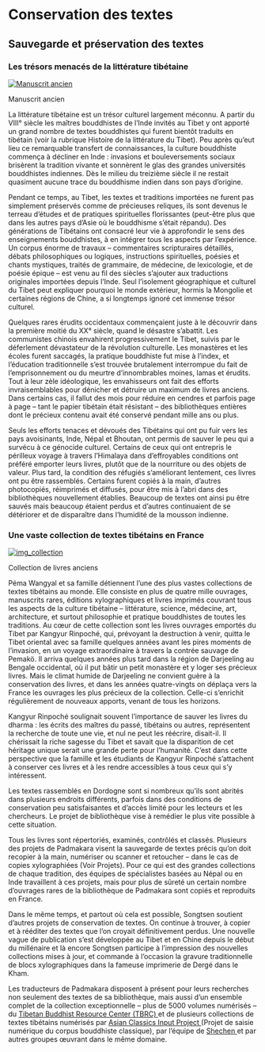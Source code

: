 ﻿#  Conservation des textes 

##  Sauvegarde et préservation des textes 

###  Les trésors menacés de la littérature tibétaine 

[ ![Manuscrit ancien](/images/img_manuscrit-150x150.jpg) ](/images/img_manuscrit.jpg)

Manuscrit ancien 

La littérature tibétaine est un trésor culturel largement méconnu. A partir du VIII° siècle les maîtres bouddhistes de l’Inde invités au Tibet y ont apporté un grand nombre de textes bouddhistes qui furent bientôt traduits en tibétain (voir la rubrique Histoire de la littérature du Tibet). Peu après qu’eut lieu ce remarquable transfert de connaissances, la culture bouddhiste commença à décliner en Inde : invasions et bouleversements sociaux brisèrent la tradition vivante et sonnèrent le glas des grandes universités bouddhistes indiennes. Dès le milieu du treizième siècle il ne restait quasiment aucune trace du bouddhisme indien dans son pays d’origine. 

Pendant ce temps, au Tibet, les textes et traditions importées ne furent pas simplement préservés comme de précieuses reliques, ils sont devenus le terreau d’études et de pratiques spirituelles florissantes (peut-être plus que dans les autres pays d’Asie où le bouddhisme s’était répandu). Des générations de Tibétains ont consacré leur vie à approfondir le sens des enseignements bouddhistes, à en intégrer tous les aspects par l’expérience. Un corpus énorme de travaux – commentaires scripturaires détaillés, débats philosophiques ou logiques, instructions spirituelles, poésies et chants mystiques, traités de grammaire, de médecine, de lexicologie, et de poésie épique – est venu au fil des siècles s’ajouter aux traductions originales importées depuis l’Inde. Seul l’isolement géographique et culturel du Tibet peut expliquer pourquoi le monde extérieur, hormis la Mongolie et certaines régions de Chine, a si longtemps ignoré cet immense trésor culturel. 

Quelques rares érudits occidentaux commençaient juste à le découvrir dans la première moitié du XX° siècle, quand le désastre s’abattit. Les communistes chinois envahirent progressivement le Tibet, suivis par le déferlement dévastateur de la révolution culturelle. Les monastères et les écoles furent saccagés, la pratique bouddhiste fut mise à l’index, et l’éducation traditionnelle s’est trouvée brutalement interrompue du fait de l’emprisonnement ou du meurtre d’innombrables moines, lamas et érudits. Tout à leur zèle idéologique, les envahisseurs ont fait des efforts invraisemblables pour dénicher et détruire un maximum de livres anciens. Dans certains cas, il fallut des mois pour réduire en cendres et parfois page à page – tant le papier tibétain était résistant – des bibliothèques entières dont le précieux contenu avait été conservé pendant mille ans ou plus. 

Seuls les efforts tenaces et dévoués des Tibétains qui ont pu fuir vers les pays avoisinants, Inde, Népal et Bhoutan, ont permis de sauver le peu qui a survécu à ce génocide culturel. Certains de ceux qui ont entrepris le périlleux voyage à travers l’Himalaya dans d’effroyables conditions ont préféré emporter leurs livres, plutôt que de la nourriture ou des objets de valeur. Plus tard, la condition des réfugiés s’améliorant lentement, ces livres ont pu être rassemblés. Certains furent copiés à la main, d’autres photocopiés, réimprimés et diffusés, pour être mis à l’abri dans des bibliothèques nouvellement établies. Beaucoup de textes ont ainsi pu être sauvés mais beaucoup étaient perdus et d’autres continuaient de se détériorer et de disparaître dans l’humidité de la mousson indienne. 

###  Une vaste collection de textes tibétains en France 

[ ![img_collection](/images/img_collection-150x150.jpg) ](/images/img_collection.jpg)

Collection de livres anciens 

Péma Wangyal et sa famille détiennent l’une des plus vastes collections de textes tibétains au monde. Elle consiste en plus de quatre mille ouvrages, manuscrits rares, éditions xylographiques et livres imprimés couvrant tous les aspects de la culture tibétaine – littérature, science, médecine, art, architecture, et surtout philosophie et pratique bouddhistes de toutes les traditions. Au cœur de cette collection sont les livres ouvrages emportés du Tibet par Kangyur Rinpoché, qui, prévoyant la destruction à venir, quitta le Tibet oriental avec sa famille quelques années avant les pires moments de l’invasion, en un voyage extraordinaire à travers la contrée sauvage de Pemakö. Il arriva quelques années plus tard dans la région de Darjeeling au Bengale occidental, où il put bâtir un petit monastère et y loger ses précieux livres. Mais le climat humide de Darjeeling ne convient guère à la conservation des livres, et dans les années quatre-vingts on déplaça vers la France les ouvrages les plus précieux de la collection. Celle-ci s’enrichit régulièrement de nouveaux apports, venant de tous les horizons. 

Kangyur Rinpoché soulignait souvent l’importance de sauver les livres du dharma : les écrits des maîtres du passé, tibétains ou autres, représentent la recherche de toute une vie, et nul ne peut les réécrire, disait-il. Il chérissait la riche sagesse du Tibet et savait que la disparition de cet héritage unique serait une grande perte pour l’humanité. C’est dans cette perspective que la famille et les étudiants de Kangyur Rinpoché s’attachent à conserver ces livres et à les rendre accessibles à tous ceux qui s’y intéressent. 

Les textes rassemblés en Dordogne sont si nombreux qu’ils sont abrités dans plusieurs endroits différents, parfois dans des conditions de conservation peu satisfaisantes et d’accès limité pour les lecteurs et les chercheurs. Le projet de bibliothèque vise à remédier le plus vite possible à cette situation. 

Tous les livres sont répertoriés, examinés, contrôlés et classés. Plusieurs des projets de Padmakara visent la sauvegarde de textes précis qu’on doit recopier à la main, numériser ou scanner et retoucher – dans le cas de copies xylographiées (Voir Projets). Pour ce qui est des grandes collections de chaque tradition, des équipes de spécialistes basées au Népal ou en Inde travaillent à ces projets, mais pour plus de sûreté un certain nombre d’ouvrages rares de la bibliothèque de Padmakara sont copiés et reproduits en France. 

Dans le même temps, et partout où cela est possible, Songtsen soutient d’autres projets de conservation de textes. On continue à trouver, à copier et à rééditer des textes que l’on croyait définitivement perdus. Une nouvelle vague de publication s’est développée au Tibet et en Chine depuis le début du millénaire et là encore Songtsen participe à l’impression des nouvelles collections mises à jour, et commande à l’occasion la gravure traditionnelle de blocs xylographiques dans la fameuse imprimerie de Dergé dans le Kham. 

Les traducteurs de Padmakara disposent à présent pour leurs recherches non seulement des textes de sa bibliothèque, mais aussi d’un ensemble complet de la collection exceptionnelle – plus de 5000 volumes numérisés – du [ Tibetan Buddhist Resource Center (TBRC) ](http://www.tbrc.org) et de plusieurs collections de textes tibétains numérisés par [ Asian Classics Input Project ](http://www.asianclassics.org/) (Projet de saisie numérique du corpus bouddhiste classique), par l’équipe de [ Shechen ](http://shechen.org) et par autres groupes œuvrant dans le même domaine. 
